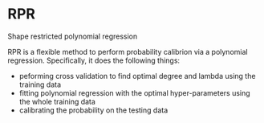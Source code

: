 # RPR
Shape restricted polynomial regression

RPR is a flexible method to perform probability calibrion via a polynomial regression. Specifically, it does the following things:
- peforming cross validation to find optimal degree and lambda using the training data
- fitting polynomial regression with the optimal hyper-parameters using the whole training data
- calibrating the probability on the testing data
